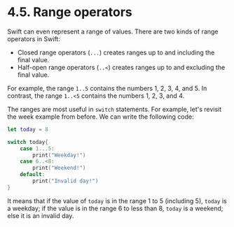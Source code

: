 # 4.5. Range operators

Swift can even represent a range of values. There are two kinds of range operators in Swift:

* Closed range operators (`...`) creates ranges up to and including the final value.
* Half-open range operators (`..<`) creates ranges up to and excluding the final value.

For example, the range `1..5` contains the numbers 1, 2, 3, 4, and 5. In contrast, the range `1..<5` contains the numbers 1, 2, 3, and 4.

The ranges are most useful in `switch` statements. For example, let's revisit the week example from before. We can write the following code:

```swift
let today = 8

switch today{
    case 1...5:
        print("Weekday!")
    case 6..<8:
        print("Weekend!")
    default:
        print("Invalid day!")
}
```

It means that if the value of `today` is in the range 1 to 5 (including 5), `today` is a weekday; if the value is in the range 6 to less than 8, `today` is a weekend; else it is an invalid day.
